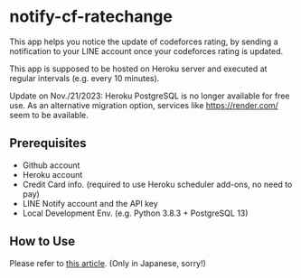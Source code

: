 # notify-cf-ratechange

This app helps you notice the update of codeforces rating, by sending a notification to your LINE account once your codeforces rating is updated.

This app is supposed to be hosted on Heroku server and executed at regular intervals (e.g. every 10 minutes).

Update on Nov./21/2023: Heroku PostgreSQL is no longer available for free use. As an alternative migration option, services like https://render.com/ seem to be available.

## Prerequisites

- Github account
- Heroku account
- Credit Card info. (required to use Heroku scheduler add-ons, no need to pay)
- LINE Notify account and the API key
- Local Development Env. (e.g. Python 3.8.3 + PostgreSQL 13)

## How to Use

Please refer to [this article](https://otsuneko-blog.com/posts/notify-cf-ratechange). (Only in Japanese, sorry!)
